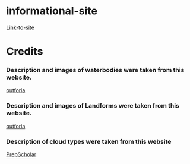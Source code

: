 # informational-site
[Link-to-site]("https://oumar-s.github.io/informational-site/")
# Credits
### Description and images of waterbodies were taken from this website.
[outforia]("https://outforia.com/types-of-bodies-of-water/")

### Description and images of Landforms were taken from this website.
[outforia]("https://outforia.com/types-of-landforms/")

### Description of cloud types were taken from this website
[PrepScholar]("https://blog.prepscholar.com/what-are-the-different-types-of-clouds")